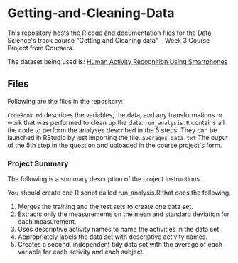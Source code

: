 # Getting-and-Cleaning-Data

This repository hosts the R code and documentation files for the Data Science's track course "Getting and Cleaning data" - Week 3 Course Project from Coursera.

The dataset being used is: [Human Activity Recognition Using Smartphones](http://archive.ics.uci.edu/ml/datasets/Human+Activity+Recognition+Using+Smartphones)

## Files

Following are the files in the repository:

`CodeBook.md` describes the variables, the data, and any transformations or work that was performed to clean up the data.
`run_analysis.R` contains all the code to perform the analyses described in the 5 steps. They can be launched in RStudio by just importing the file.
`averages_data.txt` The ouput of the 5th step in the question and uploaded in the course project's form.

### Project Summary
The following is a summary description of the project instructions

You should create one R script called run_analysis.R that does the following. 
1. Merges the training and the test sets to create one data set.
2. Extracts only the measurements on the mean and standard deviation for each measurement. 
3. Uses descriptive activity names to name the activities in the data set
4. Appropriately labels the data set with descriptive activity names. 
5. Creates a second, independent tidy data set with the average of each variable for each activity and each subject.
